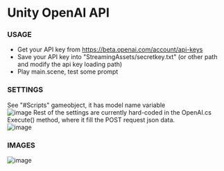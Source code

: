 # Unity OpenAI API

### USAGE
- Get your API key from https://beta.openai.com/account/api-keys
- Save your API key into "StreamingAssets/secretkey.txt" (or other path and modify the api key loading path)
- Play main.scene, test some prompt

### SETTINGS
See "#Scripts" gameobject, it has model name variable<br>
![image](https://user-images.githubusercontent.com/5438317/211652157-7d3639c4-6f27-48f0-ad7c-0bb9fa6276b7.png)
Rest of the settings are currently hard-coded in the OpenAI.cs Execute() method, where it fill the POST request json data.<br>
![image](https://user-images.githubusercontent.com/5438317/211652664-aa27d8dc-1e5e-4642-aed6-351d1402cf7e.png)

### IMAGES
![image](https://user-images.githubusercontent.com/5438317/211652295-d043dcb6-f702-4ea1-8e08-bcf8f201e1f8.png)
